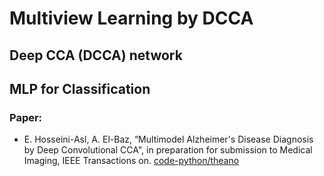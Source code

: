 # Multiview Learning by DCCA
## Deep CCA (DCCA) network
## MLP for Classification  

### Paper:  
* E. Hosseini-Asl, A. El-Baz, “Multimodel Alzheimer's Disease Diagnosis by Deep Convolutional CCA", in preparation for submission to Medical Imaging, IEEE Transactions on.  [code-python/theano](https://github.com/ehosseiniasl/deep-cca)



